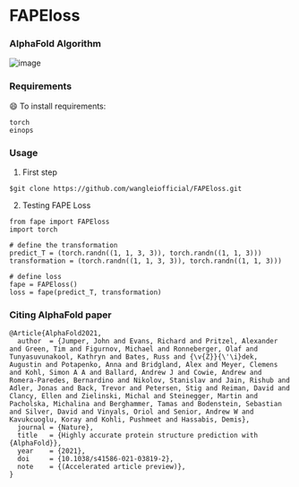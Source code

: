 # FAPEloss

### AlphaFold Algorithm
![image](https://tvax1.sinaimg.cn/large/005vYU31ly1gu0alzx2yhj618c0h87d602.jpg)

### Requirements
😄 To install requirements:
```
torch
einops
```
### Usage
1. First step
```
$git clone https://github.com/wangleiofficial/FAPEloss.git
```

2. Testing FAPE Loss
```
from fape import FAPEloss
import torch

# define the transformation
predict_T = (torch.randn((1, 1, 3, 3)), torch.randn((1, 1, 3)))
transformation = (torch.randn((1, 1, 3, 3)), torch.randn((1, 1, 3)))

# define loss
fape = FAPEloss()
loss = fape(predict_T, transformation)
```

### Citing AlphaFold paper
```
@Article{AlphaFold2021,
  author  = {Jumper, John and Evans, Richard and Pritzel, Alexander and Green, Tim and Figurnov, Michael and Ronneberger, Olaf and Tunyasuvunakool, Kathryn and Bates, Russ and {\v{Z}}{\'\i}dek, Augustin and Potapenko, Anna and Bridgland, Alex and Meyer, Clemens and Kohl, Simon A A and Ballard, Andrew J and Cowie, Andrew and Romera-Paredes, Bernardino and Nikolov, Stanislav and Jain, Rishub and Adler, Jonas and Back, Trevor and Petersen, Stig and Reiman, David and Clancy, Ellen and Zielinski, Michal and Steinegger, Martin and Pacholska, Michalina and Berghammer, Tamas and Bodenstein, Sebastian and Silver, David and Vinyals, Oriol and Senior, Andrew W and Kavukcuoglu, Koray and Kohli, Pushmeet and Hassabis, Demis},
  journal = {Nature},
  title   = {Highly accurate protein structure prediction with {AlphaFold}},
  year    = {2021},
  doi     = {10.1038/s41586-021-03819-2},
  note    = {(Accelerated article preview)},
}
```
